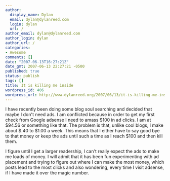 ```yaml
---
author:
  display_name: Dylan
  email: dylan@dylanreed.com
  login: dylan
  url: /
author_email: dylan@dylanreed.com
author_login: dylan
author_url: /
categories:
- Awesome
comments: []
date: "2007-06-13T16:27:21Z"
date_gmt: 2007-06-13 22:27:21 -0500
published: true
status: publish
tags: []
title: It is killing me inside
wordpress_id: 406
wordpress_url: http://www.dylanreed.org/2007/06/13/it-is-killing-me-inside/
---
```


I have recently been doing some blog soul searching and decided that maybe I don't need ads. I am conflicted because in order to get my first check from Google adsense I need to amass $100 in ad clicks. I am at $94.56 or something like that. The problem is that, unlike cool blogs, I make about $.40 to $1.00 a week. This means that I either have to say good bye to that money or keep the ads until such a time as I reach $100 and then kill them.

I figure until I get a larger readership, I can't really expect the ads to make me loads of money. I will admit that it has been fun experimenting with ad placement and trying to figure out where I can make the most money, which posts lead to the most clicks and also wondering, every time I visit adsense, if I have made it over the magic number.
